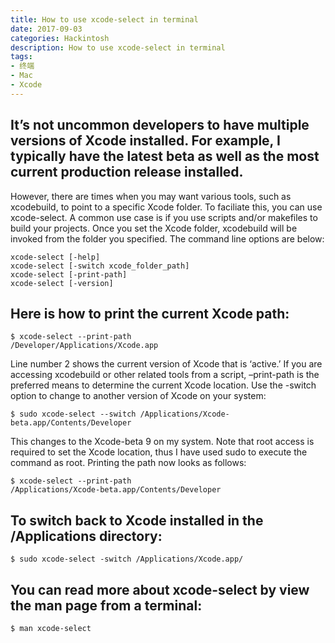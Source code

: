 ```yaml
---
title: How to use xcode-select in terminal
date: 2017-09-03
categories: Hackintosh
description: How to use xcode-select in terminal
tags:
- 终端
- Mac
- Xcode
---
```


## It’s not uncommon developers to have multiple versions of Xcode installed. For example, I typically have the latest beta as well as the most current production release installed.

However, there are times when you may want various tools, such as xcodebuild, to point to a specific Xcode folder. To faciliate this, you can use xcode-select. A common use case is if you use scripts and/or makefiles to build your projects.
Once you set the Xcode folder, xcodebuild will be invoked from the folder you specified.
The command line options are below:

```
xcode-select [-help]
xcode-select [-switch xcode_folder_path]
xcode-select [-print-path]
xcode-select [-version]
```
 
## Here is how to print the current Xcode path:

```
$ xcode-select --print-path
/Developer/Applications/Xcode.app
```

Line number 2 shows the current version of Xcode that is ‘active.’ If you are accessing xcodebuild or other related tools from a script, –print-path is the preferred means to determine the current Xcode location.
Use the -switch option to change to another version of Xcode on your system:

```
$ sudo xcode-select --switch /Applications/Xcode-beta.app/Contents/Developer
```
    
This changes to the Xcode-beta 9 on my system. Note that root access is required to set the Xcode location, thus I have used sudo to execute the command as root.
Printing the path now looks as follows:

```
$ xcode-select --print-path
/Applications/Xcode-beta.app/Contents/Developer
```
    
## To switch back to Xcode installed in the /Applications directory:

```
$ sudo xcode-select -switch /Applications/Xcode.app/
```
    
## You can read more about xcode-select by view the man page from a terminal:

```
$ man xcode-select
```

